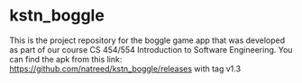 # kstn_boggle

This is the project repository for the boggle game app that was developed as part of our course CS 454/554 Introduction to Software Engineering.
You can find the apk from this link:
https://github.com/natreed/kstn_boggle/releases with tag v1.3 
